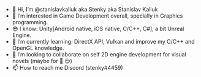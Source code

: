 - 👋 Hi, I’m @stanislavkaliuk aka Stenky aka Stanislav Kaliuk
- 👀 I’m interested in Game Development overall, specially in Graphics programming.
- 😎 I know: Unity[Android native, iOS native, C/C++, C#], a bit Unreal Engine.
- 🌱 I’m currently learning: DirectX API, Vulkan and improve my C/C++ and OpenGL knowledge. 
- 💞️ I’m looking to collaborate on self 2D engine development for visual novels (maybe for 🔞 😏)
- 📫 How to reach me Discord (stenky#4459)
